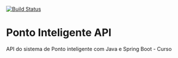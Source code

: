 [![Build Status](https://travis-ci.org/fabriciotn/ponto-inteligente-api.svg?branch=master)](https://travis-ci.org/fabriciotn/ponto-inteligente-api)
# Ponto Inteligente API
API do sistema de Ponto inteligente com Java e Spring Boot - Curso
